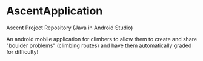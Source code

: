 # AscentApplication
Ascent Project Repository (Java in Android Studio)

An android mobile application for climbers to allow them to create and share "boulder problems" (climbing routes) and have them automatically graded for difficulty!
